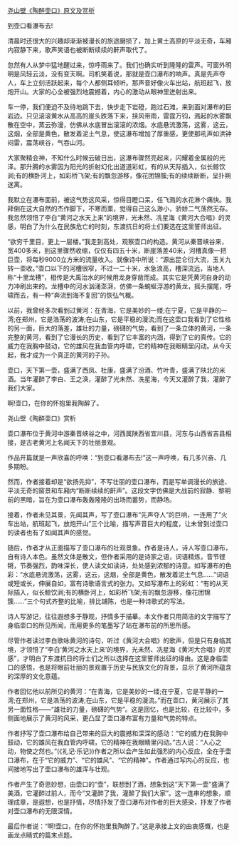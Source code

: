 [尧山壁《陶醉壶口》原文及赏析](https://www.vrrw.net/wx/10837.html)

到壶口看瀑布去!

清晨时还很大的兴趣却渐渐被漫长的旅途磨损了，加上黄土高原的平淡无奇，车厢内寂静下来，歌声笑语也被断断续续的鼾声取代了。

忽然有人从梦中猛地醒过来，惊呼雨来了。我们也确实听到隆隆的雷声。可窗外明明是风轻云淡，没有变天啊。司机笑着说，那就是壶口瀑布的响声。真是先声夺人，车上立刻活跃起来，每个人都侧耳倾听。那声音好像火车出站，航班起飞，放炮开山。大家的心全被强烈地震撼着，内心的激动从眼神里迸射出来。

车一停，我们便迫不及待地跳下去，快步走下岩磴，跑过石滩，来到面对瀑布的巨岩边。只见滚滚黄水从高高的崖头跌落下来，挟风带雨，雷霆万钧，溅起的水雾飘散在空中，蒸云弥漫，仿佛从水底冒出滚滚的浓烟。水底悬流激荡，这雾，这云，这烟，全部是黄色，散发着泥土气息，使这瀑布增加了厚重感，更使那吼声如洪钟闷雷，震荡峡谷，气吞山河。

大家聚精会神，不知什么时候云破日出，这瀑布骤然亮起来，闪耀着金属般的光泽。那升腾的水雾因为阳光的折射幻化出道道彩虹，有的从天际插入，似长鲸饮涧;有的横卧河上，如彩桥飞架;有的飘忽游移，像花团锦簇;有的续续断断，呈扑朔迷离。

我默立在瀑布面前，被这气势这风采，惊得目瞪口呆，任飞溅的水花淋个痛快。我拜倒在这大自然的杰作脚下，不寒而栗，觉得自己这么渺小，骄娇二气荡然无存。我忽然领悟了李白“黄河之水天上来”的境界，光未然、冼星海《黄河大合唱》的灵感，明白了为什么在民族危亡的时刻，东渡抗日的将士们要选在这里誓师出征。

“欲穷千里目，更上一层楼。”我走到高处，观察壶口的构造。黄河从秦晋峡谷来，宽400多米，到这里骤然收缩，仅仅有四五十米，断崖落差40米，河槽真像一把巨壶，将每秒9000立方米的流量收入。就像诗中所说：“源出昆仑衍大流，玉关九转一壶收。”壶口以下的河槽很窄，不过一二十米，水急浪高，槽深流远，当地人称“十里龙槽”，相传是大禹治水的时候用龙身穿凿而成。其实它是凭黄河自身的动力冲刷出来的。龙槽中的河水汹涌澎湃，仿佛一条蜿蜒浮游的黄龙，摇头摆尾，呼啸而去，有一种“奔流到海不复回”的恢弘气概。

以前，我曾经多次看到过黄河：在青海，它是美妙的一缕;在宁夏，它是平静的一湾;在郑州，它是浩荡的波涛;在山东，它是平稳的漫流;而在这壶口我看到了它性格的另一面，巨大的落差，雄壮的力量，磅礴的气势，看到了一条立体的黄河，一条完整的黄河，看到了它漫长的历史，看到了它丰富的内涵，得到了它的真传。它的威力在我胸中鼓动，它的雄风在我血管内呼啸，它的精神在我眼睛里闪动。从今天起，我才成为一个真正的黄河的子孙。

壶口，天下第一壶，盛满了西凤、杜康，盛满了汾酒、竹叶青，盛满了陕北的米酒。当年灌醉了李白、王之涣，灌醉了光未然、冼星海，今天又灌醉了我，灌醉了我们大家。

啊!壶口，在你的怀抱里我陶醉了。



尧山壁《陶醉壶口》赏析

壶口瀑布位于黄河中游秦晋峡谷之中，河西属陕西省宜川县，河东与山西省吉县相接，是古老黄河上名闻天下的壮丽景观。

作品开篇就是一声欣喜的呼唤：“到壶口看瀑布去!”这一声呼唤，有几多兴奋、几多期盼。

然而，作者接着却是“欲扬先抑”，不写壮丽的壶口瀑布，而是写单调漫长的旅途、平淡无奇的窗景和车厢内“断断续续的鼾声”。这段文字仿佛是大战前的寂静、黎明前的黑暗，旨在为壶口瀑布轰轰隆隆的出场而蓄势，而静场。

接着，作者未见其景，先闻其声，写了壶口瀑布“先声夺人”的巨响，一连用了“火车出站，航班起飞，放炮开山”三个比喻，描写声音巨大的程度，让未曾到过壶口的读者也有了如闻其声的感觉。

随后，作者才从正面描写了壶口瀑布的壮观景象。作者是诗人，诗人写壶口瀑布，自有诗人本色。虽然文体是散文，但作者采用的是诗家之语，词语精炼，音节铿锵，节奏强烈，韵味深长，使人读文如读诗，处处感到浓郁的诗意。如写瀑布的色彩：“水底悬流激荡，这雾，这云，这烟，全部是黄色，散发着泥土气息……”词语或短或长，伸展自如，富有诗歌语言式的张力。又如写瀑布上的彩虹：“有的从天际插入，似长鲸饮涧;有的横卧河上，如彩桥飞架;有的飘忽游移，像花团锦簇……”三个句式齐整的比喻，排比铺陈，也是一种诗歌式的写法。

诗人写游记，往往遐想多于静观，抒情多于描摹。本文作者只用简洁的文字描写了身临壶口的所见所闻，而用更多的笔墨写了站在瀑布前的所思所感。

尽管作者读过李白歌咏黄河的诗句，听过《黄河大合唱》的歌声，但是只有身临其境，才领悟了“李白‘黄河之水天上来’的境界，光未然、冼星海《黄河大合唱》的灵感”，才明白了东渡抗日的将士们之所以选择在这里誓师出征的缘由。这是身临壶口的感悟，也是将眼前壮丽的景观置于历史与民族文化的背景，显示了黄河所蕴含的深厚的文化意蕴。

作者回忆他以前所见的黄河：“在青海，它是美妙的一缕;在宁夏，它是平静的一湾;在郑州，它是浩荡的波涛;在山东，它是平稳的漫流。”而在壶口，黄河展示了其另一面性格——“雄壮的力量，磅礴的气势”。这是回忆，也是比较，在比较中，多侧面地展示了黄河的风采，更凸显了壶口瀑布富有力量和气势的特点。

作者抒写了壶口瀑布给自己带来的巨大的震撼和深深的感动：“它的威力在我胸中鼓动，它的雄风在我血管内呼啸，它的精神在我眼睛里闪动。”古人说：“人心之动，物使之然也。”(《礼记·乐记》)作者之所以会产生如此强烈的内心反应，全在于壶口瀑布，在于“它的威力”、“它的雄风”、“它的精神”。作者通过写内心的反应，也间接地写出了壶口瀑布的雄浑与壮观。

作者产生了奇思妙想，由壶口的“壶”，联想到了酒，想象到这“天下第一壶”盛满了美酒，它灌醉过前人，而今“又灌醉了我，灌醉了我们大家”。这一连串的想象，顺理成章，是遐想，也是抒情，尽情抒发了壶口瀑布对作者的巨大感染，抒发了作者对壶口瀑布的无限深情。

最后作者说：“啊!壶口，在你的怀抱里我陶醉了。”这是承接上文的由衷感慨，也是画龙点睛式的篇末点题。


